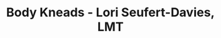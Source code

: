 ---
title: "Body Kneads - Lori Seufert-Davies, LMT"
url: /new-hartford/body-kneads-lori-seufert-davies-lmt/
shop: Massage
---